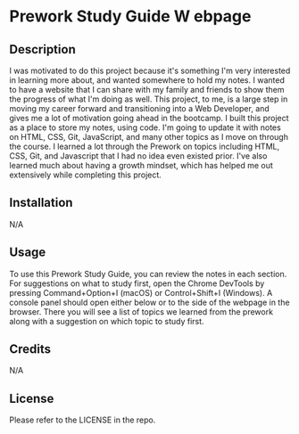 # Prework Study Guide W ebpage

## Description

I was motivated to do this project because it's something I'm very interested in learning more about, and wanted somewhere to hold my notes. I wanted to have a website that I can share with my family and friends to show them the progress of what I'm doing as well. This project, to me, is a large step in moving my career forward and transitioning into a Web Developer, and gives me a lot of motivation going ahead in the bootcamp. I built this project as a place to store my notes, using code. I'm going to update it with notes on HTML, CSS, Git, JavaScript, and many other topics as I move on through the course. I learned a lot through the Prework on topics including HTML, CSS, Git, and Javascript that I had no idea even existed prior. I've also learned much about having a growth mindset, which has helped me out extensively while completing this project.

## Installation

N/A

## Usage

To use this Prework Study Guide, you can review the notes in each section. For suggestions on what to study first, open the Chrome DevTools by pressing Command+Option+I (macOS) or Control+Shift+I (Windows). A console panel should open either below or to the side of the webpage in the browser. There you will see a list of topics we learned from the prework along with a suggestion on which topic to study first.


## Credits

N/A

## License

Please refer to the LICENSE in the repo.